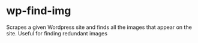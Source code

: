 # wp-find-img
Scrapes a given Wordpress site and finds all the images that appear on the site. Useful for finding redundant images
